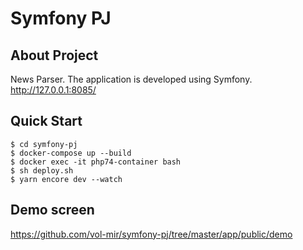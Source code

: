 # Symfony PJ

## About Project
News Parser. The application is developed using Symfony.
http://127.0.0.1:8085/

## Quick Start
```shell
$ cd symfony-pj
$ docker-compose up --build
$ docker exec -it php74-container bash
$ sh deploy.sh
$ yarn encore dev --watch
```

## Demo screen
https://github.com/vol-mir/symfony-pj/tree/master/app/public/demo